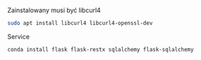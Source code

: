 Zainstalowany musi być libcurl4

```sh
sudo apt install libcurl4 libcurl4-openssl-dev
```

Service

```sh
conda install flask flask-restx sqlalchemy flask-sqlalchemy
```

